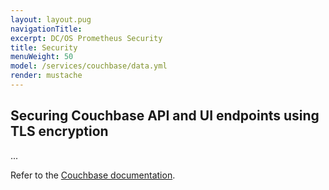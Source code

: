 ```yaml
---
layout: layout.pug
navigationTitle:
excerpt: DC/OS Prometheus Security
title: Security
menuWeight: 50
model: /services/couchbase/data.yml
render: mustache
---
```




## Securing Couchbase API and UI endpoints using TLS encryption

...

Refer to the [Couchbase documentation](https://developer.couchbase.com/documentation/server/current/security/security-x509certsintro.html).

